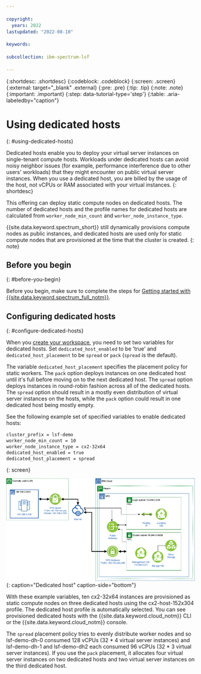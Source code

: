 ```yaml
---

copyright:
  years: 2022
lastupdated: "2022-08-10"

keywords: 

subcollection: ibm-spectrum-lsf

---
```


{:shortdesc: .shortdesc}
{:codeblock: .codeblock}
{:screen: .screen}
{:external: target="_blank" .external}
{:pre: .pre}
{:tip: .tip}
{:note: .note}
{:important: .important}
{:step: data-tutorial-type='step'}
{:table: .aria-labeledby="caption"}

# Using dedicated hosts
{: #using-dedicated-hosts}

Dedicated hosts enable you to deploy your virtual server instances on single-tenant compute hosts. Workloads under dedicated hosts can avoid noisy neighbor issues (for example, performance interference due to other users' workloads) that they might encounter on public virtual server instances. When you use a dedicated host, you are billed by the usage of the host, not vCPUs or RAM associated with your virtual instances.
{: shortdesc}

This offering can deploy static compute nodes on dedicated hosts. The number of dedicated hosts and the profile names for dedicated hosts are calculated from `worker_node_min_count` and `worker_node_instance_type`.

{{site.data.keyword.spectrum_short}} still dynamically provisions compute nodes as public instances, and dedicated hosts are used only for static compute nodes that are provisioned at the time that the cluster is created.
{: note}

## Before you begin
{: #before-you-begin}

Before you begin, make sure to complete the steps for [Getting started with {{site.data.keyword.spectrum_full_notm}}](/docs/ibm-spectrum-lsf?topic=ibm-spectrum-lsf-getting-started-tutorial).

## Configuring dedicated hosts
{: #configure-dedicated-hosts}

When you [create your workspace](/docs/ibm-spectrum-lsf?topic=ibm-spectrum-lsf-creating-workspace), you need to set two variables for dedicated hosts. Set `dedicated_host_enabled` to be 'true' and `dedicated_host_placement` to be `spread` or `pack` (`spread` is the default). 

The variable `dedicated_host_placement` specifies the placement policy for static workers. The `pack` option deploys instances on one dedicated host until it's full before moving on to the next dedicated host. The `spread` option deploys instances in round-robin fashion across all of the dedicated hosts. The `spread` option should result in a mostly even distribution of virtual server instances on the hosts, while the `pack` option could result in one dedicated host being mostly empty. 

See the following example set of specified variables to enable dedicated hosts:

```
cluster_prefix = lsf-demo
worker_node_min_count = 10
worker_node_instance_type = cx2-32x64
dedicated_host_enabled = true
dedicated_host_placement = spread
```
{: screen}

![Figure 1. Dedicated host](images/hpcc_vpn.png "Dedicated host"){: caption="Dedicated host" caption-side="bottom"}

With these example variables, ten cx2-32x64 instances are provisioned as static compute nodes on three dedicated hosts using the cx2-host-152x304 profile. The dedicated host profile is automatically selected. You can see provisioned dedicated hosts with the {{site.data.keyword.cloud_notm}} CLI or the {{site.data.keyword.cloud_notm}} console.

The `spread` placement policy tries to evenly distribute worker nodes and so lsf-demo-dh-0 consumed 128 vCPUs (32 * 4 virtual server instances) and lsf-demo-dh-1 and lsf-demo-dh2 each consumed 96 vCPUs (32 * 3 virtual server instances). If you use the `pack` placement, it allocates four virtual server instances on two dedicated hosts and two virtual server instances on the third dedicated host.


